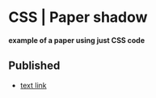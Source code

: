 # CSS | Paper shadow

#### example of a paper using just CSS code

## Published

- [text link ](here/link)
